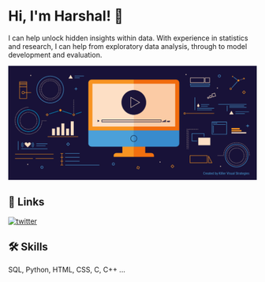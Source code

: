 


# Hi, I'm Harshal! 👋
I can help unlock hidden insights within data. With experience in statistics and research, I can help from exploratory data analysis, through to model development and evaluation.

![Logo](https://github.com/harshk1234/harshk1234/blob/README.md/BlogHeader_Motion-2.jpg)


## 🔗 Links

[![twitter](https://img.shields.io/badge/twitter-1DA1F2?style=for-the-badge&logo=twitter&logoColor=white)](https://twitter.com/AcSagacity)


## 🛠 Skills
SQL, Python, HTML, CSS, C, C++ ...

